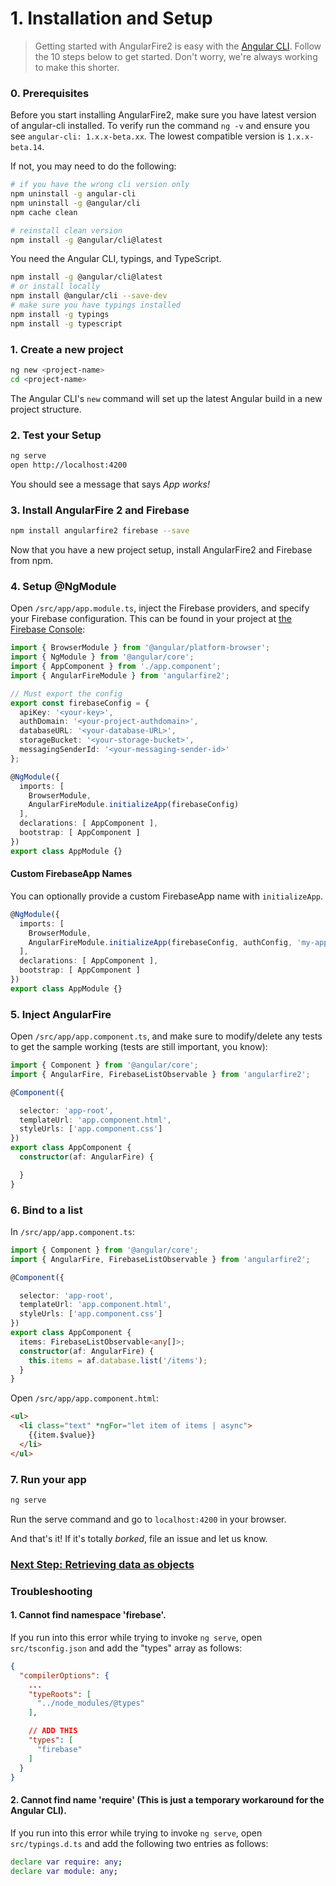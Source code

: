 # 1. Installation and Setup

> Getting started with AngularFire2 is easy with the [Angular CLI](https://github.com/angular/angular-cli). Follow the 10 steps below to get started. Don't worry, we're always working to make this shorter.

### 0. Prerequisites

Before you start installing AngularFire2, make sure you have latest version of angular-cli installed.
To verify run the command `ng -v` and ensure you see `angular-cli: 1.x.x-beta.xx`. The lowest compatible version is `1.x.x-beta.14`.

If not, you may need to do the following:

```bash
# if you have the wrong cli version only
npm uninstall -g angular-cli
npm uninstall -g @angular/cli
npm cache clean

# reinstall clean version
npm install -g @angular/cli@latest
```

You need the Angular CLI, typings, and TypeScript.

```bash
npm install -g @angular/cli@latest
# or install locally
npm install @angular/cli --save-dev
# make sure you have typings installed
npm install -g typings
npm install -g typescript
```

### 1. Create a new project

```bash
ng new <project-name>
cd <project-name>
```

The Angular CLI's `new` command will set up the latest Angular build in a new project structure.

### 2. Test your Setup

```bash
ng serve
open http://localhost:4200
```

You should see a message that says *App works!*

### 3. Install AngularFire 2 and Firebase

```bash
npm install angularfire2 firebase --save
```

Now that you have a new project setup, install AngularFire2 and Firebase from npm.

### 4. Setup @NgModule

Open `/src/app/app.module.ts`, inject the Firebase providers, and specify your Firebase configuration.
This can be found in your project at [the Firebase Console](https://console.firebase.google.com):

```ts
import { BrowserModule } from '@angular/platform-browser';
import { NgModule } from '@angular/core';
import { AppComponent } from './app.component';
import { AngularFireModule } from 'angularfire2';

// Must export the config
export const firebaseConfig = {
  apiKey: '<your-key>',
  authDomain: '<your-project-authdomain>',
  databaseURL: '<your-database-URL>',
  storageBucket: '<your-storage-bucket>',
  messagingSenderId: '<your-messaging-sender-id>'
};

@NgModule({
  imports: [
    BrowserModule,
    AngularFireModule.initializeApp(firebaseConfig)
  ],
  declarations: [ AppComponent ],
  bootstrap: [ AppComponent ]
})
export class AppModule {}

```

#### Custom FirebaseApp Names
You can optionally provide a custom FirebaseApp name with `initializeApp`.

```ts
@NgModule({
  imports: [
    BrowserModule,
    AngularFireModule.initializeApp(firebaseConfig, authConfig, 'my-app-name')
  ],
  declarations: [ AppComponent ],
  bootstrap: [ AppComponent ]
})
export class AppModule {}
```


### 5. Inject AngularFire

Open `/src/app/app.component.ts`, and make sure to modify/delete any tests to get the sample working (tests are still important, you know):

```ts
import { Component } from '@angular/core';
import { AngularFire, FirebaseListObservable } from 'angularfire2';

@Component({

  selector: 'app-root',
  templateUrl: 'app.component.html',
  styleUrls: ['app.component.css']
})
export class AppComponent {
  constructor(af: AngularFire) {

  }
}

```

### 6. Bind to a list

In `/src/app/app.component.ts`:

```ts
import { Component } from '@angular/core';
import { AngularFire, FirebaseListObservable } from 'angularfire2';

@Component({

  selector: 'app-root',
  templateUrl: 'app.component.html',
  styleUrls: ['app.component.css']
})
export class AppComponent {
  items: FirebaseListObservable<any[]>;
  constructor(af: AngularFire) {
    this.items = af.database.list('/items');
  }
}
```

Open `/src/app/app.component.html`:

```html
<ul>
  <li class="text" *ngFor="let item of items | async">
    {{item.$value}}
  </li>
</ul>
```

### 7. Run your app

```bash
ng serve
```

Run the serve command and go to `localhost:4200` in your browser.

And that's it! If it's totally *borked*, file an issue and let us know.

### [Next Step: Retrieving data as objects](2-retrieving-data-as-objects.md)

### Troubleshooting

#### 1. Cannot find namespace 'firebase'.

If you run into this error while trying to invoke `ng serve`, open `src/tsconfig.json` and add the "types" array as follows:

```json
{
  "compilerOptions": {
    ...
    "typeRoots": [
      "../node_modules/@types"
    ],

    // ADD THIS
    "types": [
      "firebase"
    ]
  }
}
```

#### 2. Cannot find name 'require' (This is just a temporary workaround for the Angular CLI).

If you run into this error while trying to invoke `ng serve`, open `src/typings.d.ts` and add the following two entries as follows:

```bash
declare var require: any;
declare var module: any;
```
